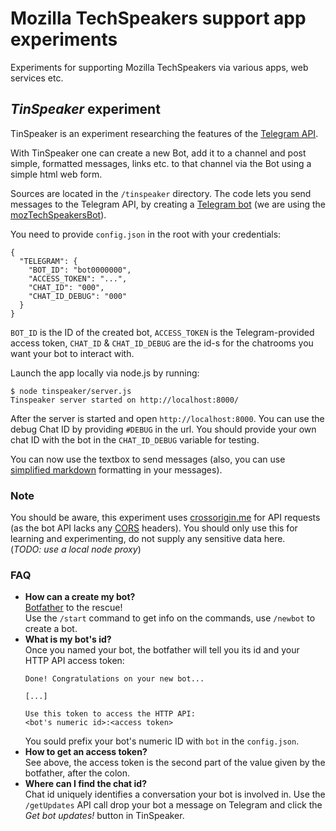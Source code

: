 # Mozilla TechSpeakers support app experiments

Experiments for supporting Mozilla TechSpeakers via various apps, web services etc.

## _TinSpeaker_ experiment

TinSpeaker is an experiment researching the features of the [Telegram API].

With TinSpeaker one can create a new Bot, add it to a channel and post simple,
formatted messages, links etc. to that channel via the Bot using a simple html
web form.

Sources are located in the `/tinspeaker` directory. The code lets you send
messages to the Telegram API, by creating a [Telegram bot] (we are using the
[mozTechSpeakersBot]).

You need to provide `config.json` in the root with your credentials:

```
{
  "TELEGRAM": {
    "BOT_ID": "bot0000000",
    "ACCESS_TOKEN": "...",
    "CHAT_ID": "000",
    "CHAT_ID_DEBUG": "000"
  }
}
```

`BOT_ID` is the ID of the created bot, `ACCESS_TOKEN` is the Telegram-provided
access token, `CHAT_ID` & `CHAT_ID_DEBUG` are the id-s for the chatrooms you
want your bot to interact with.

Launch the app locally via node.js by running:

```
$ node tinspeaker/server.js
Tinspeaker server started on http://localhost:8000/

```
After the server is started and open `http://localhost:8000`. You can use the
debug Chat ID by providing `#DEBUG` in the url. You should provide your own
chat ID with the bot in the `CHAT_ID_DEBUG` variable for testing.

You can now use the textbox to send messages (also, you can use
[simplified markdown] formatting in your messages).

### Note

You should be aware, this experiment uses [crossorigin.me] for API requests (as the bot API lacks any [CORS] headers). You should only use this for learning and experimenting, do not supply any sensitive data here.  
(*TODO: use a local node proxy*)

[Telegram API]: https://core.telegram.org/api
[Telegram bot]: https://core.telegram.org/bots/api
[mozTechSpeakersBot]: http://telegram.me/mozTechSpeakersBot
[simplified markdown]: https://core.telegram.org/bots/api#formatting-options
[crossorigin.me]: https://crossorigin.me/
[CORS]: http://enable-cors.org/

### FAQ
* **How can a create my bot?**  
  [Botfather] to the rescue!  
  Use the `/start` command to get info on the commands, use `/newbot` to create a bot.
* **What is my bot's id?**  
  Once you named your bot, the botfather will tell you its id and your HTTP API access token:
  ```
  Done! Congratulations on your new bot...

  [...]

  Use this token to access the HTTP API:
  <bot's numeric id>:<access token>
  ```
  You sould prefix your bot's numeric ID with `bot` in the `config.json`.
* **How to get an access token?**  
  See above, the access token is the second part of the value given by the botfather, after the colon.
* **Where can I find the chat id?**  
  Chat id uniquely identifies a conversation your bot is involved in. Use the `/getUpdates` API call drop your bot a message on Telegram and click the *Get bot updates!* button in TinSpeaker.

[Botfather]: http://telegram.me/BotFather
